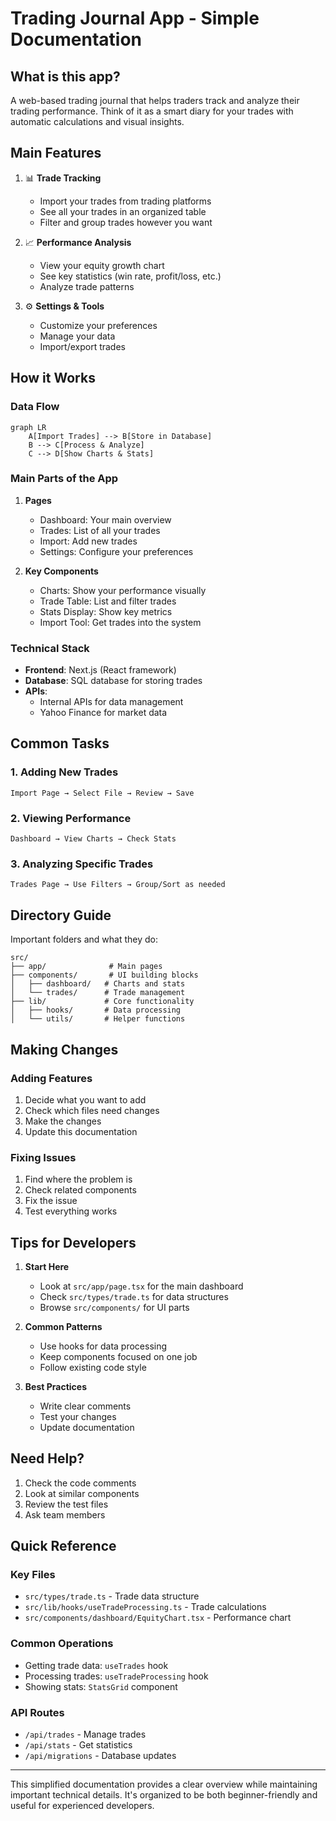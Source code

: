 # Trading Journal App - Simple Documentation

## What is this app?

A web-based trading journal that helps traders track and analyze their trading performance. Think of it as a smart diary for your trades with automatic calculations and visual insights.

## Main Features

1. 📊 **Trade Tracking**
   - Import your trades from trading platforms
   - See all your trades in an organized table
   - Filter and group trades however you want

2. 📈 **Performance Analysis**
   - View your equity growth chart
   - See key statistics (win rate, profit/loss, etc.)
   - Analyze trade patterns

3. ⚙️ **Settings & Tools**
   - Customize your preferences
   - Manage your data
   - Import/export trades

## How it Works

### Data Flow
```mermaid
graph LR
    A[Import Trades] --> B[Store in Database]
    B --> C[Process & Analyze]
    C --> D[Show Charts & Stats]
```

### Main Parts of the App

1. **Pages**
   - Dashboard: Your main overview
   - Trades: List of all your trades
   - Import: Add new trades
   - Settings: Configure your preferences

2. **Key Components**
   - Charts: Show your performance visually
   - Trade Table: List and filter trades
   - Stats Display: Show key metrics
   - Import Tool: Get trades into the system

### Technical Stack

- **Frontend**: Next.js (React framework)
- **Database**: SQL database for storing trades
- **APIs**: 
  - Internal APIs for data management
  - Yahoo Finance for market data

## Common Tasks

### 1. Adding New Trades
```
Import Page → Select File → Review → Save
```

### 2. Viewing Performance
```
Dashboard → View Charts → Check Stats
```

### 3. Analyzing Specific Trades
```
Trades Page → Use Filters → Group/Sort as needed
```

## Directory Guide

Important folders and what they do:

```
src/
├── app/              # Main pages
├── components/       # UI building blocks
│   ├── dashboard/   # Charts and stats
│   └── trades/      # Trade management
├── lib/             # Core functionality
│   ├── hooks/       # Data processing
│   └── utils/       # Helper functions
```

## Making Changes

### Adding Features
1. Decide what you want to add
2. Check which files need changes
3. Make the changes
4. Update this documentation

### Fixing Issues
1. Find where the problem is
2. Check related components
3. Fix the issue
4. Test everything works

## Tips for Developers

1. **Start Here**
   - Look at `src/app/page.tsx` for the main dashboard
   - Check `src/types/trade.ts` for data structures
   - Browse `src/components/` for UI parts

2. **Common Patterns**
   - Use hooks for data processing
   - Keep components focused on one job
   - Follow existing code style

3. **Best Practices**
   - Write clear comments
   - Test your changes
   - Update documentation

## Need Help?

1. Check the code comments
2. Look at similar components
3. Review the test files
4. Ask team members

## Quick Reference

### Key Files
- `src/types/trade.ts` - Trade data structure
- `src/lib/hooks/useTradeProcessing.ts` - Trade calculations
- `src/components/dashboard/EquityChart.tsx` - Performance chart

### Common Operations
- Getting trade data: `useTrades` hook
- Processing trades: `useTradeProcessing` hook
- Showing stats: `StatsGrid` component

### API Routes
- `/api/trades` - Manage trades
- `/api/stats` - Get statistics
- `/api/migrations` - Database updates

---

This simplified documentation provides a clear overview while maintaining important technical details. It's organized to be both beginner-friendly and useful for experienced developers.